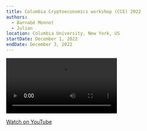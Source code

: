 ```yaml
---
title: Columbia Cryptoeconomics workshop (CCE) 2022
authors:
  - Barnabé Monnot
  - Julian
location: Columbia University, New York, US
startDate: December 1, 2022
endDate: December 3, 2022
---
```


<video src="https://www.youtube.com/playlist?list=PLpktWkixc1gUqkyc1-iE6TT0RWQTBJELe"></video>

[Watch on YouTube](https://www.youtube.com/playlist?list=PLpktWkixc1gUqkyc1-iE6TT0RWQTBJELe)

